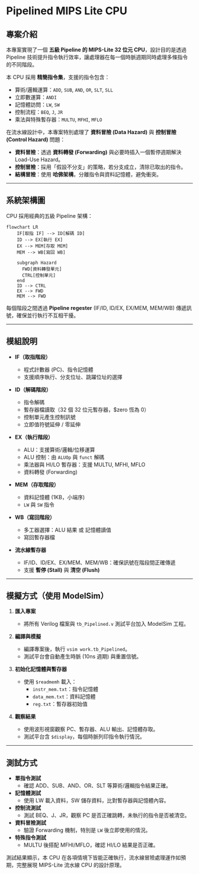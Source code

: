 # Pipelined MIPS Lite CPU

## 專案介紹

本專案實現了一個 **五級 Pipeline 的 MIPS-Lite 32 位元 CPU**，設計目的是透過 Pipeline 技術提升指令執行效率，讓處理器在每一個時脈週期同時處理多條指令的不同階段。

本 CPU 採用 **精簡指令集**，支援的指令包含：

- 算術/邏輯運算：`ADD`, `SUB`, `AND`, `OR`, `SLT`, `SLL`
- 立即數運算：`ANDI`
- 記憶體訪問：`LW`, `SW`
- 控制流程：`BEQ`, `J`, `JR`
- 乘法與特殊暫存器：`MULTU`, `MFHI`, `MFLO`

在流水線設計中，本專案特別處理了 **資料冒險 (Data Hazard)** 與 **控制冒險 (Control Hazard)** 問題：

- **資料冒險**：透過 **資料轉發 (Forwarding)** 與必要時插入一個暫停週期解決 Load-Use Hazard。
- **控制冒險**：採用「假設不分支」的策略，若分支成立，清除已取出的指令。
- **結構冒險**：使用 **哈佛架構**，分離指令與資料記憶體，避免衝突。

---

## 系統架構圖

CPU 採用經典的五級 Pipeline 架構：

```mermaid
flowchart LR
    IF[取指 IF] --> ID[解碼 ID]
    ID --> EX[執行 EX]
    EX --> MEM[存取 MEM]
    MEM --> WB[寫回 WB]

    subgraph Hazard
      FWD[資料轉發單元]
      CTRL[控制單元]
    end
    ID --> CTRL
    EX --> FWD
    MEM --> FWD
```

每個階段之間透過 **Pipeline regester** (IF/ID, ID/EX, EX/MEM, MEM/WB) 傳遞訊號，確保並行執行不互相干擾。

---

## 模組說明

- **IF（取指階段）**

  - 程式計數器 (PC)、指令記憶體
  - 支援順序執行、分支位址、跳躍位址的選擇

- **ID（解碼階段）**

  - 指令解碼
  - 暫存器檔讀取（32 個 32 位元暫存器，$zero 恆為 0）
  - 控制單元產生控制訊號
  - 立即值符號延伸 / 零延伸

- **EX（執行階段）**

  - ALU：支援算術/邏輯/位移運算
  - ALU 控制：由 `ALUOp` 與 `funct` 解碼
  - 乘法器與 HI/LO 暫存器：支援 MULTU, MFHI, MFLO
  - 資料轉發 (Forwarding)

- **MEM（存取階段）**

  - 資料記憶體 (1KB，小端序)
  - `LW` 與 `SW` 指令

- **WB（寫回階段）**

  - 多工器選擇：ALU 結果 或 記憶體讀值
  - 寫回暫存器檔

- **流水線暫存器**
  - IF/ID、ID/EX、EX/MEM、MEM/WB：確保訊號在階段間正確傳遞
  - 支援 **暫停 (Stall)** 與 **清空 (Flush)**

---

## 模擬方式（使用 ModelSim）

1. **匯入專案**

   - 將所有 Verilog 檔案與 `tb_Pipelined.v` 測試平台加入 ModelSim 工程。

2. **編譯與模擬**

   - 編譯專案後，執行 `vsim work.tb_Pipelined`。
   - 測試平台會自動產生時脈 (10ns 週期) 與重置信號。

3. **初始化記憶體與暫存器**

   - 使用 `$readmemh` 載入：
     - `instr_mem.txt`：指令記憶體
     - `data_mem.txt`：資料記憶體
     - `reg.txt`：暫存器初始值

4. **觀察結果**
   - 使用波形視窗觀察 PC、暫存器、ALU 輸出、記憶體存取。
   - 測試平台含 `$display`，每個時脈列印指令執行情況。

---

## 測試方式

- **單指令測試**
  - 確認 ADD、SUB、AND、OR、SLT 等算術/邏輯指令結果正確。
- **記憶體測試**
  - 使用 LW 載入資料，SW 儲存資料，比對暫存器與記憶體內容。
- **控制流測試**
  - 測試 BEQ、J、JR，觀察 PC 是否正確跳轉，未執行的指令是否被清空。
- **資料冒險測試**
  - 驗證 Forwarding 機制，特別是 `LW` 後立即使用的情況。
- **特殊指令測試**
  - MULTU 後搭配 MFHI/MFLO，確認 HI/LO 結果是否正確。

測試結果顯示，本 CPU 在各項情境下皆能正確執行，流水線冒險處理運作如預期，完整展現 MIPS-Lite 流水線 CPU 的設計原理。
